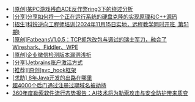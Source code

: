 + [[原创]某PC游戏残血ACE反作弊ring3下的绕过分析](https://bbs.kanxue.com/thread-284667.htm)
+ [[分享]分享如何将一个正在运行系统的硬盘克隆的实现原理和C++源码](https://bbs.kanxue.com/thread-284753.htm)
+ [[招生]科锐逆向工程师培训(2024年11月15日实地，远程教学同时开班, 第51期)](https://bbs.kanxue.com/thread-51839.htm)
+ [[原创]FatbeansV1.0.5：TCP抓包改包与调试的瑞士军刀，融合了Wireshark、Fiddler、WPE](https://bbs.kanxue.com/thread-284571.htm)
+ [[原创]企业微信检测版本漏洞浅析](https://bbs.kanxue.com/thread-284796.htm)
+ [[分享]Jetbrains账户激活方式](https://bbs.kanxue.com/thread-284298.htm)
+ [[推荐][原创]svc_hook框架](https://bbs.kanxue.com/thread-284713.htm)
+ [[求助] 8年Java开发的出路在哪里](https://bbs.kanxue.com/thread-285107.htm)
+ [超4000个后门通过注册过期域名被劫持](https://bbs.kanxue.com/thread-285197.htm)
+ [360年度勒索软件流行态势报告：AI技术将为勒索攻击与安全防护带来质变](https://bbs.kanxue.com/thread-285196.htm)
